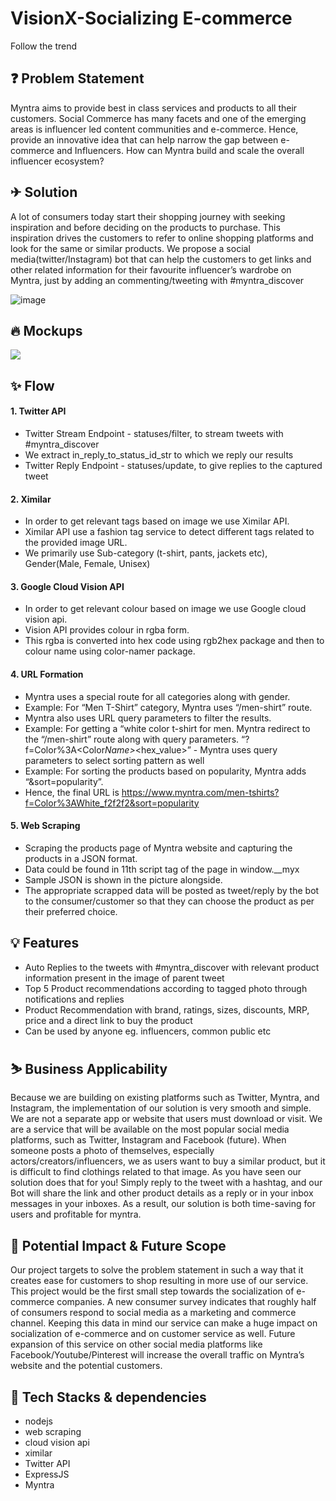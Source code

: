 # VisionX-Socializing E-commerce

Follow the trend

## ❓ Problem Statement

Myntra aims to provide best in class services and products to all their customers. Social Commerce has many facets and one of the emerging areas is influencer led content communities and e-commerce.
Hence, provide an innovative idea that can help narrow the gap between e-commerce and Influencers.
How can Myntra build and scale the overall influencer ecosystem?

## ✈ Solution

A lot of consumers today start their shopping journey with seeking inspiration and before deciding on the products to purchase.
This inspiration drives the customers to refer to online shopping platforms and look for the same or similar products.
We propose a social media(twitter/Instagram) bot that can help the customers to get links and other related information for their favourite influencer’s wardrobe on Myntra, just by adding an commenting/tweeting with #myntra_discover

![image](https://user-images.githubusercontent.com/60667917/140643547-0b5f6166-bf3e-4ddf-8eb7-4f93c4eac2e6.png)

## 🔥 Mockups

<img src="./mockups/01.png" />

## ✨ Flow

#### 1. Twitter API

- Twitter Stream Endpoint - statuses/filter, to stream tweets with #myntra_discover
- We extract in_reply_to_status_id_str to which we reply our results
- Twitter Reply Endpoint - statuses/update, to give replies to the captured tweet

#### 2. Ximilar

- In order to get relevant tags based on image we use Ximilar API.
- Ximilar API use a fashion tag service to detect different tags related to the provided image URL.
- We primarily use Sub-category (t-shirt, pants, jackets etc), Gender(Male, Female, Unisex)

#### 3. Google Cloud Vision API

- In order to get relevant colour based on image we use Google cloud vision api.
- Vision API provides colour in rgba form.
- This rgba is converted into hex code using rgb2hex package and then to colour name using color-namer package.

#### 4. URL Formation

- Myntra uses a special route for all categories along with gender.
- Example: For “Men T-Shirt” category, Myntra uses “/men-shirt” route.
- Myntra also uses URL query parameters to filter the results.
- Example: For getting a “white color t-shirt for men. Myntra redirect to the “/men-shirt” route along with query parameters. “?f=Color%3A<Color*Name>*<hex_value>” - Myntra uses query parameters to select sorting pattern as well
- Example: For sorting the products based on popularity, Myntra adds “&sort=popularity”.
- Hence, the final URL is https://www.myntra.com/men-tshirts?f=Color%3AWhite_f2f2f2&sort=popularity

#### 5. Web Scraping

- Scraping the products page of Myntra website and capturing the products in a JSON format.
- Data could be found in 11th script tag of the page in window.\_\_myx
- Sample JSON is shown in the picture alongside.
- The appropriate scrapped data will be posted as tweet/reply by the bot to the consumer/customer so that they can choose the product as per their preferred choice.

## 💡 Features

- Auto Replies to the tweets with #myntra_discover with relevant product information present in the image of parent tweet
- Top 5 Product recommendations according to tagged photo through notifications and replies
- Product Recommendation with brand, ratings, sizes, discounts, MRP, price and a direct link to buy the product
- Can be used by anyone eg. influencers, common public etc

## ⛷ Business Applicability

Because we are building on existing platforms such as Twitter, Myntra, and Instagram, the implementation of our solution is very smooth and simple.
We are not a separate app or website that users must download or visit. We are a service that will be available on the most popular social media platforms, such as Twitter, Instagram and Facebook (future).
When someone posts a photo of themselves, especially actors/creators/influencers, we as users want to buy a similar product, but it is difficult to find clothings related to that image. As you have seen our solution does that for you!
Simply reply to the tweet with a hashtag, and our Bot will share the link and other product details as a reply or in your inbox messages in your inboxes. As a result, our solution is both time-saving for users and profitable for myntra.

## 🧠 Potential Impact & Future Scope

Our project targets to solve the problem statement in such a way that it creates ease for customers to shop resulting in more use of our service. This project would be the first small step towards the socialization of e-commerce companies.
A new consumer survey indicates that roughly half of consumers respond to social media as a marketing and commerce channel.
Keeping this data in mind our service can make a huge impact on socialization of e-commerce and on customer service as well.
Future expansion of this service on other social media platforms like Facebook/Youtube/Pinterest will increase the overall traffic on Myntra’s website and the potential customers.

## 🤖 Tech Stacks & dependencies

- nodejs
- web scraping
- cloud vision api
- ximilar
- Twitter API
- ExpressJS
- Myntra
